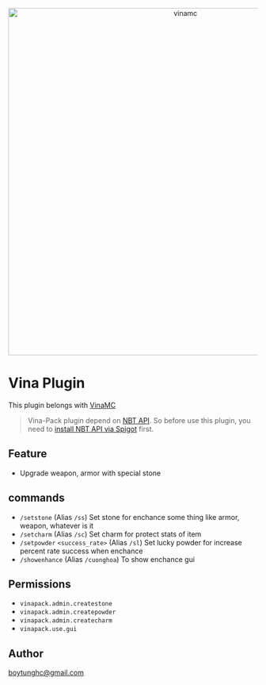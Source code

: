 
<p style="text-align: center;"><img src="https://user-images.githubusercontent.com/41188285/84378395-4d9ee500-ac0e-11ea-8dbf-19f170232232.png" alt="vinamc" width="700"/></p>

# Vina Plugin
This plugin belongs with [VinaMC](https://vinamc.com)

> Vina-Pack plugin depend on [NBT API](https://www.spigotmc.org/resources/nbt-api.7939/). So before use this plugin, you need to [install NBT API via Spigot](https://www.spigotmc.org/resources/nbt-api.7939/) first.

## Feature
- Upgrade weapon, armor with special stone

## commands
- `/setstone` (Alias `/ss`) Set stone for enchance some thing like armor, weapon, whatever is it
- `/setcharm` (Alias `/sc`) Set charm for protect stats of item
- `/setpowder` `<success_rate>` (Alias `/sl`) Set lucky powder for increase percent rate success when enchance
- `/showenhance` (Alias `/cuonghoa`) To show enchance gui

## Permissions
- `vinapack.admin.createstone`
- `vinapack.admin.createpowder`
- `vinapack.admin.createcharm`
- `vinapack.use.gui`

## Author
<boytunghc@gmail.com>
